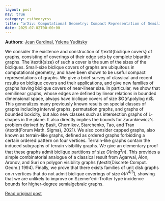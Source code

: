 ```yaml
---
layout: post
nav: true
category: cstheoryrss
title: "arXiv: Computational Geometry: Compact Representation of Semilinear and Terrain-like Graphs"
date: 2025-07-02T00:00:00
---
```


**Authors:** [Jean Cardinal](https://dblp.uni-trier.de/search?q=Jean+Cardinal), [Yelena Yuditsky](https://dblp.uni-trier.de/search?q=Yelena+Yuditsky)

We consider the existence and construction of \textit{biclique covers} of
graphs, consisting of coverings of their edge sets by complete bipartite
graphs. The \textit{size} of such a cover is the sum of the sizes of the
bicliques. Small-size biclique covers of graphs are ubiquitous in computational
geometry, and have been shown to be useful compact representations of graphs.
We give a brief survey of classical and recent results on biclique covers and
their applications, and give new families of graphs having biclique covers of
near-linear size.
In particular, we show that semilinear graphs, whose edges are defined by
linear relations in bounded dimensional space, always have biclique covers of
size $O(n\polylog n)$. This generalizes many previously known results on
special classes of graphs including interval graphs, permutation graphs, and
graphs of bounded boxicity, but also new classes such as intersection graphs of
L-shapes in the plane. It also directly implies the bounds for Zarankiewicz's
problem derived by Basit, Chernikov, Starchenko, Tao, and Tran (\textit{Forum
Math. Sigma}, 2021).
We also consider capped graphs, also known as terrain-like graphs, defined as
ordered graphs forbidding a certain ordered pattern on four vertices.
Terrain-like graphs contain the induced subgraphs of terrain visibility graphs.
We give an elementary proof that these graphs admit biclique partitions of size
$O(n\log^3 n)$. This provides a simple combinatorial analogue of a classical
result from Agarwal, Alon, Aronov, and Suri on polygon visibility graphs
(\textit{Discrete Comput. Geom.} 1994).
Finally, we prove that there exists families of unit disk graphs on $n$
vertices that do not admit biclique coverings of size $o(n^{4/3})$, showing
that we are unlikely to improve on Szemer\'edi-Trotter type incidence bounds
for higher-degree semialgebraic graphs.

[Read original post](http://arxiv.org/abs/2507.00252v1)
